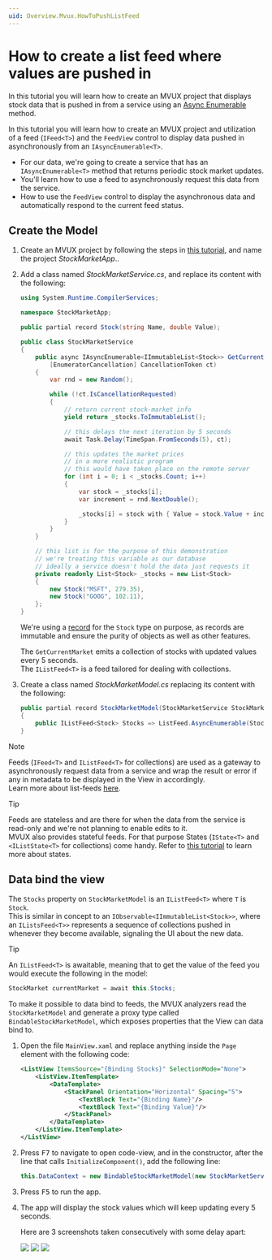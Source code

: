 ```yaml
---
uid: Overview.Mvux.HowToPushListFeed
---
```


# How to create a list feed where values are pushed in

In this tutorial you will learn how to create an MVUX project that displays stock data that is pushed in from a service using an [Async Enumerable](https://learn.microsoft.com/archive/msdn-magazine/2019/november/csharp-iterating-with-async-enumerables-in-csharp-8#a-tour-through-async-enumerables) method.

In this tutorial you will learn how to create an MVUX project and utilization of a feed (`IFeed<T>`) and the `FeedView` control to display data pushed in asynchronously from an `IAsyncEnumerable<T>`.

 - For our data, we're going to create a service that has an `IAsyncEnumerable<T>` method that returns periodic stock market updates.
 - You'll learn how to use a feed to asynchronously request this data from the service.
 - How to use the `FeedView` control to display the asynchronous data and automatically respond to the current feed status.

## Create the Model

1. Create an MVUX project by following the steps in [this tutorial](xref:Overview.Mvux.HowToMvuxProject), and name the project *StockMarketApp*..

1. Add a class named *StockMarketService.cs*, and replace its content with the following:

    ```csharp
    using System.Runtime.CompilerServices;

    namespace StockMarketApp;

    public partial record Stock(string Name, double Value);

    public class StockMarketService
    {
        public async IAsyncEnumerable<IImmutableList<Stock>> GetCurrentMarket(
            [EnumeratorCancellation] CancellationToken ct)
        {
            var rnd = new Random();

            while (!ct.IsCancellationRequested)
            {
                // return current stock-market info
                yield return _stocks.ToImmutableList();

                // this delays the next iteration by 5 seconds
                await Task.Delay(TimeSpan.FromSeconds(5), ct);

                // this updates the market prices
                // in a more realistic program
                // this would have taken place on the remote server
                for (int i = 0; i < _stocks.Count; i++)
                {
                    var stock = _stocks[i];
                    var increment = rnd.NextDouble();

                    _stocks[i] = stock with { Value = stock.Value + increment };
                }
            }
        }

        // this list is for the purpose of this demonstration
        // we're treating this variable as our database
        // ideally a service doesn't hold the data just requests it
        private readonly List<Stock> _stocks = new List<Stock>
        {
            new Stock("MSFT", 279.35),
            new Stock("GOOG", 102.11),
        };
    }
    ```

    We're using a [record](https://learn.microsoft.com/dotnet/csharp/language-reference/builtin-types/record) for the `Stock` type on purpose, as records are immutable and ensure the purity of objects as well as other features.

    The `GetCurrentMarket` emits a collection of stocks with updated values every 5 seconds.  
    The `IListFeed<T>` is a feed tailored for dealing with collections.

1. Create a class named *StockMarketModel.cs* replacing its content with the following:

    ```csharp
    public partial record StockMarketModel(StockMarketService StockMarketService)
    {
        public IListFeed<Stock> Stocks => ListFeed.AsyncEnumerable(StockMarketService.GetCurrentMarket);
    }
    ```

> [!NOTE]  
> Feeds (`IFeed<T>` and `IListFeed<T>` for collections) are used as a gateway to asynchronously request data from a service and wrap the result or error if any in metadata to be displayed in the View in accordingly.  
> Learn more about list-feeds [here](xref:Overview.Mvux.HowToListFeed).

> [!TIP]  
> Feeds are stateless
> and are there for when the data from the service is read-only and we're not planning to enable edits to it.  
> MVUX also provides stateful feeds. For that purpose States (`IState<T>` and `<IListState<T>` for collections) come handy.
> Refer to [this tutorial](xref:Overview.Mvux.HowToSimpleState) to learn more about states.

## Data bind the view

The `Stocks` property on `StockMarketModel` is an `IListFeed<T>` where `T` is `Stock`.  
This is similar in concept to an `IObservable<IImmutableList<Stock>>`,
where an `IListsFeed<T>>` represents a sequence of collections pushed in whenever they become available,
signaling the UI about the new data.

> [!TIP]
> An `IListFeed<T>` is awaitable, meaning that to get the value of the feed you would execute the following in the model:  
>
> ```csharp
> StockMarket currentMarket = await this.Stocks;
> ```  

To make it possible to data bind to feeds, the MVUX analyzers read the `StockMarketModel`
and generate a proxy type called `BindableStockMarketModel`, which exposes properties that the View can data bind to.

1. Open the file `MainView.xaml` and replace anything inside the `Page` element with the following code:

    ```xml
    <ListView ItemsSource="{Binding Stocks}" SelectionMode="None">
        <ListView.ItemTemplate>
            <DataTemplate>
                <StackPanel Orientation="Horizontal" Spacing="5">
                    <TextBlock Text="{Binding Name}"/>
                    <TextBlock Text="{Binding Value}"/>
                </StackPanel>
            </DataTemplate>
        </ListView.ItemTemplate>
    </ListView>
    ```

1. Press <kbd>F7</kbd> to navigate to open code-view, and in the constructor, after the line that calls `InitializeComponent()`, add the following line:

    ```csharp
    this.DataContext = new BindableStockMarketModel(new StockMarketService());
    ```   

1. Press <kbd>F5</kbd> to run the app.

1. The app will display the stock values which will keep updating every 5 seconds.

    Here are 3 screenshots taken consecutively with some delay apart:

    ![](../Assets/PushListFeed-1.jpg)
    ![](../Assets/PushListFeed-1.jpg)
    ![](../Assets/PushListFeed-1.jpg)
